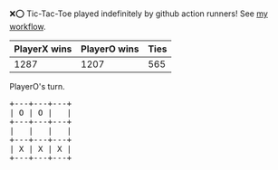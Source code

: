 :x::o: Tic-Tac-Toe played indefinitely by github action runners! See [my workflow](.github/workflows/play.yaml).

|PlayerX wins|PlayerO wins|Ties|
|-|-|-|
|1287|1207|565|

PlayerO's turn.

<pre>
+---+---+---+
| O | O |   |
+---+---+---+
|   |   |   |
+---+---+---+
| X | X | X |
+---+---+---+
</pre>